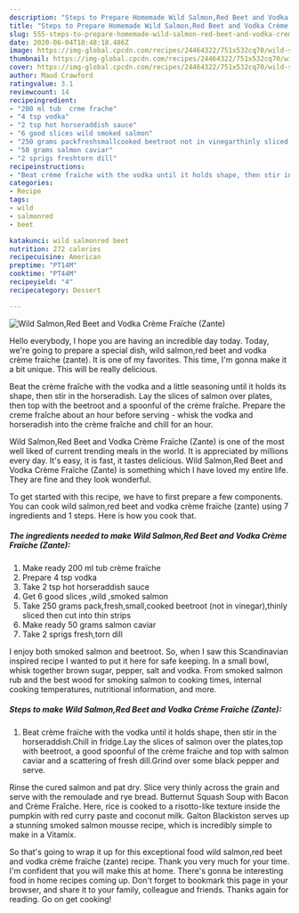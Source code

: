 ```yaml
---
description: "Steps to Prepare Homemade Wild Salmon,Red Beet and Vodka Crème Fraïche (Zante)"
title: "Steps to Prepare Homemade Wild Salmon,Red Beet and Vodka Crème Fraïche (Zante)"
slug: 555-steps-to-prepare-homemade-wild-salmon-red-beet-and-vodka-creme-fraiche-zante
date: 2020-06-04T10:48:18.486Z
image: https://img-global.cpcdn.com/recipes/24464322/751x532cq70/wild-salmonred-beet-and-vodka-creme-fraiche-zante-recipe-main-photo.jpg
thumbnail: https://img-global.cpcdn.com/recipes/24464322/751x532cq70/wild-salmonred-beet-and-vodka-creme-fraiche-zante-recipe-main-photo.jpg
cover: https://img-global.cpcdn.com/recipes/24464322/751x532cq70/wild-salmonred-beet-and-vodka-creme-fraiche-zante-recipe-main-photo.jpg
author: Maud Crawford
ratingvalue: 3.1
reviewcount: 14
recipeingredient:
- "200 ml tub  crme frache"
- "4 tsp vodka"
- "2 tsp hot horseraddish sauce"
- "6 good slices wild smoked salmon"
- "250 grams packfreshsmallcooked beetroot not in vinegarthinly sliced then cut into thin strips"
- "50 grams salmon caviar"
- "2 sprigs freshtorn dill"
recipeinstructions:
- "Beat crème fraïche with the vodka until it holds shape, then stir in  the horseraddish.Chill in fridge.Lay the slices of salmon over the plates,top with beetroot, a good spoonful of the crème fraïche and top with salmon caviar and a scattering of fresh dill.Grind over some black pepper and serve."
categories:
- Recipe
tags:
- wild
- salmonred
- beet

katakunci: wild salmonred beet 
nutrition: 272 calories
recipecuisine: American
preptime: "PT14M"
cooktime: "PT44M"
recipeyield: "4"
recipecategory: Dessert

---
```



![Wild Salmon,Red Beet and Vodka Crème Fraïche (Zante)](https://img-global.cpcdn.com/recipes/24464322/751x532cq70/wild-salmonred-beet-and-vodka-creme-fraiche-zante-recipe-main-photo.jpg)

Hello everybody, I hope you are having an incredible day today. Today, we're going to prepare a special dish, wild salmon,red beet and vodka crème fraïche (zante). It is one of my favorites. This time, I'm gonna make it a bit unique. This will be really delicious.

Beat the crème fraîche with the vodka and a little seasoning until it holds its shape, then stir in the horseradish. Lay the slices of salmon over plates, then top with the beetroot and a spoonful of the crème fraîche. Prepare the creme fraîche about an hour before serving - whisk the vodka and horseradish into the crème fraîche and chill for an hour.

Wild Salmon,Red Beet and Vodka Crème Fraïche (Zante) is one of the most well liked of current trending meals in the world. It is appreciated by millions every day. It's easy, it is fast, it tastes delicious. Wild Salmon,Red Beet and Vodka Crème Fraïche (Zante) is something which I have loved my entire life. They are fine and they look wonderful.


To get started with this recipe, we have to first prepare a few components. You can cook wild salmon,red beet and vodka crème fraïche (zante) using 7 ingredients and 1 steps. Here is how you cook that.

<!--inarticleads1-->

##### The ingredients needed to make Wild Salmon,Red Beet and Vodka Crème Fraïche (Zante):

1. Make ready 200 ml tub  crème fraïche
1. Prepare 4 tsp vodka
1. Take 2 tsp hot horseraddish sauce
1. Get 6 good slices ,wild ,smoked salmon
1. Take 250 grams pack,fresh,small,cooked beetroot (not in vinegar),thinly sliced then cut into thin strips
1. Make ready 50 grams salmon caviar
1. Take 2 sprigs fresh,torn dill


I enjoy both smoked salmon and beetroot. So, when I saw this Scandinavian inspired recipe I wanted to put it here for safe keeping. In a small bowl, whisk together brown sugar, pepper, salt and vodka. From smoked salmon rub and the best wood for smoking salmon to cooking times, internal cooking temperatures, nutritional information, and more. 

<!--inarticleads2-->

##### Steps to make Wild Salmon,Red Beet and Vodka Crème Fraïche (Zante):

1. Beat crème fraïche with the vodka until it holds shape, then stir in  the horseraddish.Chill in fridge.Lay the slices of salmon over the plates,top with beetroot, a good spoonful of the crème fraïche and top with salmon caviar and a scattering of fresh dill.Grind over some black pepper and serve.


Rinse the cured salmon and pat dry. Slice very thinly across the grain and serve with the remoulade and rye bread. Butternut Squash Soup with Bacon and Crème Fraîche. Here, rice is cooked to a risotto-like texture inside the pumpkin with red curry paste and coconut milk. Galton Blackiston serves up a stunning smoked salmon mousse recipe, which is incredibly simple to make in a Vitamix. 

So that's going to wrap it up for this exceptional food wild salmon,red beet and vodka crème fraïche (zante) recipe. Thank you very much for your time. I'm confident that you will make this at home. There's gonna be interesting food in home recipes coming up. Don't forget to bookmark this page in your browser, and share it to your family, colleague and friends. Thanks again for reading. Go on get cooking!
